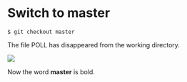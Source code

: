 # Switch to master

```
$ git checkout master
```

The file POLL has disappeared from the working directory.

![](images/local/switch-to-master.png)


Now the word **master** is bold.


